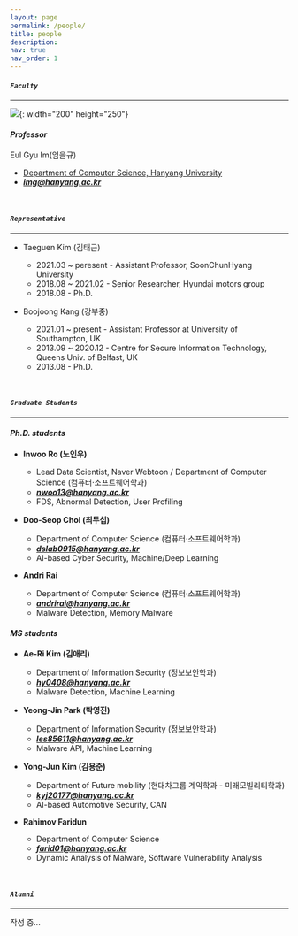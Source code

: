 ```yaml
---
layout: page
permalink: /people/
title: people
description:
nav: true
nav_order: 1
---
```

#### ***`Faculty`***
---
![]({{site.url}}/assets/img/prof.jpeg){: width="200" height="250"}
#### ***Professor***
Eul Gyu Im(임을규)
  - [Department of Computer Science, Hanyang University](https://www.hanyang.ac.kr/web/eng)<br>
  - ***<a href="mailto:img@hanyang.ac.kr">img@hanyang.ac.kr</a>***

<br>

#### ***`Representative`***
--- 
- Taeguen Kim (김태근)
  - 2021.03 ~ peresent - Assistant Professor, SoonChunHyang University
  - 2018.08 ~ 2021.02  - Senior Researcher, Hyundai motors group
  - 2018.08 - Ph.D.
 
- Boojoong Kang (강부중)
  - 2021.01 ~ present       - Assistant Professor at University of Southampton, UK
  - 2013.09 ~ 2020.12   - Centre for Secure Information Technology, Queens Univ. of Belfast, UK
  - 2013.08 - Ph.D.

<br>

#### ***`Graduate Students`***
--- 
#### ***Ph.D. students***
- **Inwoo Ro (노인우)**
  - Lead Data Scientist, Naver Webtoon / Department of Computer Science (컴퓨터·소프트웨어학과)<br>
  - ***<a href="mailto:nwoo13@hanyang.ac.kr ">nwoo13@hanyang.ac.kr</a>***
  - FDS, Abnormal Detection, User Profiling 
- **Doo-Seop Choi (최두섭)**
  - Department of Computer Science (컴퓨터·소프트웨어학과)
  - ***<a href="mailto:dslab0915@hanyang.ac.kr">dslab0915@hanyang.ac.kr</a>***
  - AI-based Cyber Security, Machine/Deep Learning

- **Andri Rai**
  - Department of Computer Science (컴퓨터·소프트웨어학과)
  - ***<a href="mailto:andrirai@hanyang.ac.kr">andrirai@hanyang.ac.kr</a>***
  - Malware Detection, Memory Malware

#### ***MS students***

- **Ae-Ri Kim (김애리)**
  - Department of Information Security (정보보안학과)
  - ***<a href="mailto:hy0408@hanyang.ac.kr">hy0408@hanyang.ac.kr</a>***
  - Malware Detection, Machine Learning

- **Yeong-Jin Park (박영진)**
  - Department of Information Security (정보보안학과)
  - ***<a href="mailto:les85611@hanyang.ac.kr">les85611@hanyang.ac.kr</a>***
  - Malware API, Machine Learning

- **Yong-Jun Kim (김용준)**
  - Department of Future mobility (현대차그룹 계약학과 - 미래모빌리티학과)
  - ***<a href="mailto:kyj20177@hanyang.ac.kr">kyj20177@hanyang.ac.kr</a>***
  - AI-based Automotive Security, CAN

- **Rahimov Faridun**
  - Department of Computer Science
  - ***<a href="mailto:farid01@hanyang.ac.kr">farid01@hanyang.ac.kr</a>***
  - Dynamic Analysis of Malware, Software Vulnerability Analysis


<br>

#### ***`Alumni`***
--- 
작성 중... 